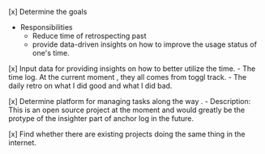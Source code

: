 [x] Determine the goals 
- Responsibilities
    - Reduce time of retrospecting past 
    - provide data-driven insights on how to improve the usage status of one's time. 

[x] Input data for providing insights on how to better utilize the time. 
    - The time log. At the current moment , they all comes from toggl track. 
    - The daily retro on what I did good and what I did bad. 

[x] Determine platform for managing tasks along the way . 
    - Description: 
        This is an open source project at the moment and would greatly be the protype of the insighter part of anchor log in the future. 


[x] Find whether there are existing projects doing the same thing in the internet. 